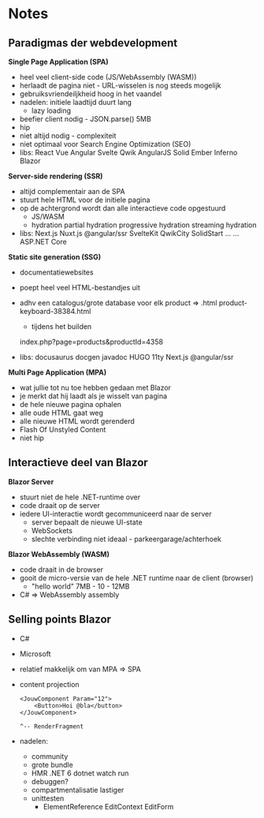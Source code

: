 # Notes

## Paradigmas der webdevelopment

**Single Page Application (SPA)**
- heel veel client-side code (JS/WebAssembly (WASM))
- herlaadt de pagina niet - URL-wisselen is nog steeds mogelijk
- gebruiksvriendeiljkheid hoog in het vaandel
- nadelen: initiele laadtijd duurt lang
  - lazy loading
- beefier client nodig - JSON.parse()  5MB
- hip
- niet altijd nodig - complexiteit
- niet optimaal voor Search Engine Optimization (SEO)
- libs: React Vue Angular Svelte Qwik AngularJS Solid Ember Inferno Blazor

**Server-side rendering (SSR)**
- altijd complementair aan de SPA
- stuurt hele HTML voor de initiele pagina
- op de achtergrond wordt dan alle interactieve code opgestuurd
  - JS/WASM
  - hydration  partial hydration progressive hydration streaming hydration
- libs: Next.js Nuxt.js @angular/ssr SvelteKit QwikCity SolidStart ... ... ASP.NET Core

**Static site generation (SSG)**
- documentatiewebsites
- poept heel veel HTML-bestandjes uit
- adhv een catalogus/grote database voor elk product => .html  product-keyboard-38384.html
  - tijdens het builden

  index.php?page=products&productId=4358
- libs: docusaurus docgen javadoc HUGO 11ty Next.js @angular/ssr

**Multi Page Application (MPA)**
- wat jullie tot nu toe hebben gedaan met Blazor
- je merkt dat hij laadt als je wisselt van pagina
- de hele nieuwe pagina ophalen
- alle oude HTML gaat weg
- alle nieuwe HTML wordt gerenderd
- Flash Of Unstyled Content
- niet hip

## Interactieve deel van Blazor

**Blazor Server**
- stuurt niet de hele .NET-runtime over
- code draait op de server
- iedere UI-interactie wordt gecommuniceerd naar de server
  - server bepaalt de nieuwe UI-state
  - WebSockets
  - slechte verbinding niet ideaal - parkeergarage/achterhoek

**Blazor WebAssembly (WASM)**
- code draait in de browser
- gooit de micro-versie van de hele .NET runtime naar de client (browser)
  - "hello world" 7MB - 10 - 12MB
- C# => WebAssembly   assembly

## Selling points Blazor

- C#
- Microsoft
- relatief makkelijk om van MPA => SPA
- content projection
  ```razor
  <JouwComponent Param="12">
      <Button>Hoi @bla</button>
  </JouwComponent>
  
  ^-- RenderFragment
  ```

- nadelen:
  - community
  - grote bundle
  - HMR  .NET 6   dotnet watch run
  - debuggen?
  - compartmentalisatie lastiger
  - unittesten
    - ElementReference EditContext EditForm










